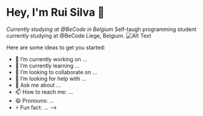 # Hey, I'm Rui Silva 👋

*Currently studying at @BeCode in Belgium*
Self-taugh programming student currently studying at @BeCode Liege, Belgium.
![Alt Text](https://giphy.com/gifs/dommespace-domme-space-programador-qgQUggAC3Pfv687qPC)

Here are some ideas to get you started:

- 🔭 I’m currently working on ...
- 🌱 I’m currently learning ...
- 👯 I’m looking to collaborate on ...
- 🤔 I’m looking for help with ...
- 💬 Ask me about ...
- 📫 How to reach me: ...
- 😄 Pronouns: ...
- ⚡ Fun fact: ...
-->
